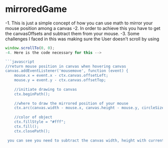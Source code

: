 # mirroredGame

-1. This is just a simple concept of how you can use math to mirror your mouse position among a canvas
-2. In order to achieve this you have to get the canvasOffsets and subtract them from your mouse.
-3. Some challenges I faced in this was making sure the User doesn't scroll by using
```javascript
window.scrollTo(0, 0);
-4. Here is the code necessary for this -->

```javascript
//return mouse position in canvas when hovering canvas
canvas.addEventListener('mousemove', function (event) {
    mouse.x = event.x - ctx.canvas.offsetLeft;
    mouse.y = event.y - ctx.canvas.offsetTop;
    
    //initiate drawing to canvas
    ctx.beginPath();
    
    //where to draw the mirrored position of your mouse
    ctx.arc(canvas.width - mouse.x, canvas.height - mouse.y, circleSize, 0, Math.PI * 2, false);
    
    //color of object
    ctx.fillStyle = "#fff";
    ctx.fill();
    ctx.closePath();
    
 you can see you need to subtract the canvas width, height with current mouse x, y values
